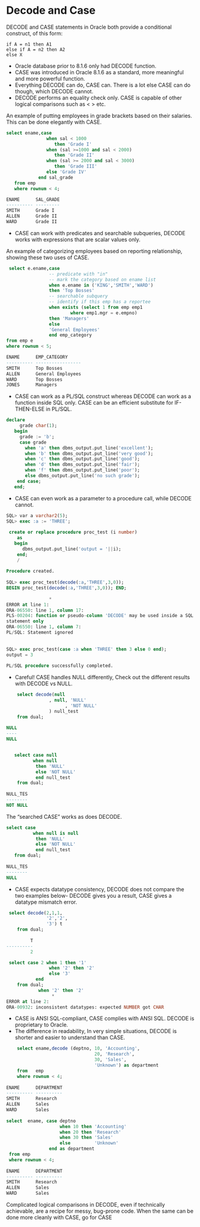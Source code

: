 # Decode and Case
DECODE and CASE statements in Oracle both provide a conditional construct, of this form:
```
if A = n1 then A1
else if A = n2 then A2
else X
```

* Oracle database prior to 8.1.6 only had DECODE function. 
* CASE was introduced in Oracle 8.1.6 as a standard, more meaningful and more powerful function.
* Everything DECODE can do, CASE can. There is a lot else CASE can do though, which DECODE cannot.
* DECODE performs an equality check only. CASE is capable of other logical comparisons such as < > etc. 

An example of putting employees in grade brackets based on their salaries.  
This can be done elegantly with CASE.  
```sql
select ename,case
               when sal < 1000
                  then 'Grade I'
               when (sal >=1000 and sal < 2000)
                  then 'Grade II'
               when (sal >= 2000 and sal < 3000)
                  then 'Grade III'
               else 'Grade IV'
            end sal_grade
   from emp
   where rownum < 4;
```
```sql
ENAME      SAL_GRADE
---------- ---------
SMITH      Grade I
ALLEN      Grade II
WARD       Grade II
```

* CASE can work with predicates and searchable subqueries, DECODE works with expressions that are scalar values only. 

An example of categorizing employees based on reporting relationship, showing these two uses of CASE.
```sql
 select e.ename,case
                -- predicate with "in"
                -- mark the category based on ename list
                when e.ename in ('KING','SMITH','WARD')
                then 'Top Bosses'
                -- searchable subquery
                -- identify if this emp has a reportee
                when exists (select 1 from emp emp1
                        where emp1.mgr = e.empno)
                then 'Managers'
                else
                'General Employees'
                end emp_category
from emp e
where rownum < 5;
```
```sql
ENAME      EMP_CATEGORY
---------- -----------------
SMITH      Top Bosses
ALLEN      General Employees
WARD       Top Bosses
JONES      Managers
```
* CASE can work as a PL/SQL construct whereas DECODE can work as a function inside SQL only. CASE can be an efficient substitute for IF-THEN-ELSE in PL/SQL.
```sql
declare
     grade char(1);
   begin
     grade := 'b';
     case grade
       when 'a' then dbms_output.put_line('excellent');
       when 'b' then dbms_output.put_line('very good');
       when 'c' then dbms_output.put_line('good');
       when 'd' then dbms_output.put_line('fair');
       when 'f' then dbms_output.put_line('poor');
       else dbms_output.put_line('no such grade');
    end case;
   end;
```
* CASE can even work as a parameter to a procedure call, while DECODE cannot.
```sql
SQL> var a varchar2(5);
SQL> exec :a := 'THREE';
 
 create or replace procedure proc_test (i number)
    as
   begin
      dbms_output.put_line('output = '||i);
    end;
    /
 
Procedure created.
 
SQL> exec proc_test(decode(:a,'THREE',3,0));
BEGIN proc_test(decode(:a,'THREE',3,0)); END;
 
                *
ERROR at line 1:
ORA-06550: line 1, column 17:
PLS-00204: function or pseudo-column 'DECODE' may be used inside a SQL
statement only
ORA-06550: line 1, column 7:
PL/SQL: Statement ignored
 
 
SQL> exec proc_test(case :a when 'THREE' then 3 else 0 end);
output = 3
 
PL/SQL procedure successfully completed.
```
* Careful! CASE handles NULL differently, Check out the different results with DECODE vs NULL.
```sql
    select decode(null
                , null, 'NULL'
                      , 'NOT NULL'
                ) null_test
    from dual;
 
NULL
----
NULL


   select case null
          when null
           then 'NULL'
           else 'NOT NULL'
           end null_test
    from dual;
 
NULL_TES
--------
NOT NULL
```

The “searched CASE” works as does DECODE.
```sql
select case
          when null is null
           then 'NULL'
           else 'NOT NULL'
           end null_test
   from dual;
 
NULL_TES
--------
NULL
```
* CASE expects datatype consistency, DECODE does not compare the two examples below- DECODE gives you a result, CASE gives a datatype mismatch error.
```sql
 select decode(2,1,1,
               '2','2',
               '3') t
    from dual; 
 
         T
----------
         2 

 select case 2 when 1 then '1'
                when '2' then '2'
                else '3'
           end
    from dual;
            when '2' then '2'
                 *
ERROR at line 2:
ORA-00932: inconsistent datatypes: expected NUMBER got CHAR
```
* CASE is ANSI SQL-compliant, CASE complies with ANSI SQL. DECODE is proprietary to Oracle.
* The difference in readability, In very simple situations, DECODE is shorter and easier to understand than CASE.
```sql
    select ename,decode (deptno, 10, 'Accounting',
                                 20, 'Research',
                                 30, 'Sales',
                                 'Unknown') as department
    from   emp
    where rownum < 4;
 
ENAME      DEPARTMENT
---------- ----------
SMITH      Research
ALLEN      Sales
WARD       Sales
 
select  ename, case deptno
                    when 10 then 'Accounting'
                    when 20 then 'Research'
                    when 30 then 'Sales'
                    else         'Unknown'
                end as department
 from emp
 where rownum < 4;
 
ENAME      DEPARTMENT
---------- ----------
SMITH      Research
ALLEN      Sales
WARD       Sales
```
Complicated logical comparisons in DECODE, even if technically achievable, are a recipe for messy, bug-prone code. When the same can be done more cleanly with CASE, go for CASE
